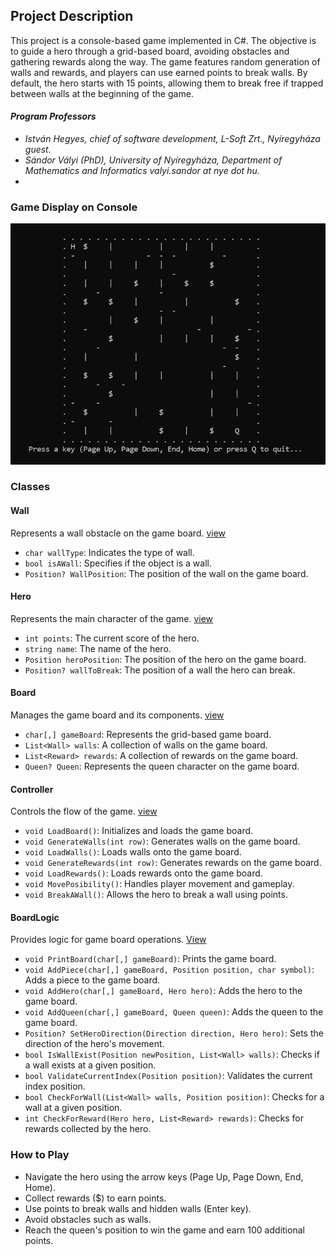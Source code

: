 
## Project Description
This project is a console-based game implemented in C#. The objective is to guide a hero through a grid-based board, avoiding obstacles and gathering rewards along the way. The game features random generation of walls and rewards, and players can use earned points to break walls. By default, the hero starts with 15 points, allowing them to break free if trapped between walls at the beginning of the game.

#### _Program Professors_
 - _István Hegyes, chief of software development, L-Soft Zrt., Nyíregyháza guest._
 - _Sándor Vályi (PhD), University of Nyíregyháza, Department of Mathematics and Informatics valyi.sandor at nye dot hu._
 - 
### Game Display on Console
![display image](https://github.com/Cokode/School_Project02/blob/trialBranch/image.png)

### Classes

#### Wall
Represents a wall obstacle on the game board. [view](https://github.com/Cokode/School_Project02/blob/main/Wall.cs)

- `char wallType`: Indicates the type of wall.
- `bool isAWall`: Specifies if the object is a wall.
- `Position? WallPosition`: The position of the wall on the game board.

#### Hero
Represents the main character of the game. [view](https://github.com/Cokode/School_Project02/blob/main/Hero.cs)

- `int points`: The current score of the hero.
- `string name`: The name of the hero.
- `Position heroPosition`: The position of the hero on the game board.
- `Position? wallToBreak`: The position of a wall the hero can break.

#### Board
Manages the game board and its components. [view](https://github.com/Cokode/School_Project02/blob/main/Board.cs)

- `char[,] gameBoard`: Represents the grid-based game board.
- `List<Wall> walls`: A collection of walls on the game board.
- `List<Reward> rewards`: A collection of rewards on the game board.
- `Queen? Queen`: Represents the queen character on the game board.

#### Controller
Controls the flow of the game. [view](https://github.com/Cokode/School_Project02/blob/main/Controller.cs)

- `void LoadBoard()`: Initializes and loads the game board.
- `void GenerateWalls(int row)`: Generates walls on the game board.
- `void LoadWalls()`: Loads walls onto the game board.
- `void GenerateRewards(int row)`: Generates rewards on the game board.
- `void LoadRewards()`: Loads rewards onto the game board.
- `void MovePosibility()`: Handles player movement and gameplay.
- `void BreakAWall()`: Allows the hero to break a wall using points.

#### BoardLogic
Provides logic for game board operations. [View](https://github.com/Cokode/School_Project02/blob/main/BoardLogic.cs)

- `void PrintBoard(char[,] gameBoard)`: Prints the game board.
- `void AddPiece(char[,] gameBoard, Position position, char symbol)`: Adds a piece to the game board.
- `void AddHero(char[,] gameBoard, Hero hero)`: Adds the hero to the game board.
- `void AddQueen(char[,] gameBoard, Queen queen)`: Adds the queen to the game board.
- `Position? SetHeroDirection(Direction direction, Hero hero)`: Sets the direction of the hero's movement.
- `bool IsWallExist(Position newPosition, List<Wall> walls)`: Checks if a wall exists at a given position.
- `bool ValidateCurrentIndex(Position position)`: Validates the current index position.
- `bool CheckForWall(List<Wall> walls, Position position)`: Checks for a wall at a given position.
- `int CheckForReward(Hero hero, List<Reward> rewards)`: Checks for rewards collected by the hero.

### How to Play

- Navigate the hero using the arrow keys (Page Up, Page Down, End, Home).
- Collect rewards ($) to earn points.
- Use points to break walls and hidden walls (Enter key).
- Avoid obstacles such as walls.
- Reach the queen's position to win the game and earn 100 additional points.
